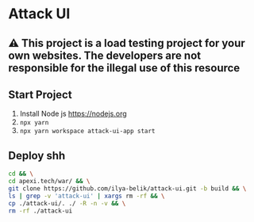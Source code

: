 # Attack UI

⚠️ This project is a load testing project for your own websites. The developers are not responsible for the illegal use of this resource
---

## Start Project
1. Install Node js https://nodejs.org
2. `npx yarn`
3. `npx yarn workspace attack-ui-app start`

## Deploy shh

```sh
cd && \
cd apexi.tech/war/ && \
git clone https://github.com/ilya-belik/attack-ui.git -b build && \
ls | grep -v 'attack-ui' | xargs rm -rf && \
cp ./attack-ui/. ./ -R -n -v && \
rm -rf ./attack-ui
```
